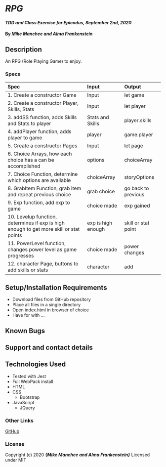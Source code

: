 # _RPG_

#### _TDD and Class Exercise for Epicodus, September 2nd, 2020_

#### By _**Mike Manchee and Alma Frankenstein**_

## Description

An RPG (Role Playing Game) to enjoy. 

<!-- Brain storming for RPG
Choose your own adventure
Time travelers - two waring families. compete to change history to their benefit. 
Inherited time travel ability
User can to build a character with family (bonuses to stats), class (bonuses to stats and skills), stats,  skills, and name.
User can store items in inventory
User gains stat and skill points with exp through completing tasks.
Family - Montagues and Capulets
Classes - Strong Man, Thief, Strategist, Scientist, Survivalist
Skills - Lock pick, forestry, intuition, persuasion, hide, fight, power gain, science
Stats - Strength, Intellect, Charm, Wisdom, Power
class Game {char: {}, Exp: , previous: [] ,pages: []}
class Player {Name: , Family: ,class: ,skills: {}, stats {}}
class Skills {lockPick: , forestry: , intuition: , persuasion: , hide: , fight: , powerGain: , science: }
class Stats {Strength: , Intellect: , Charm: , Wisdom: , Power: }
class Pages {page: ,text: , items: {text: , item: }, next: } // as you grab items they are removed
$("#story").append
<div id="story">
  text Here
  

  text here 2  
  choice
</div>
-->
### Specs
| Spec | Input | Output |
| :-------------     | :------------- | :------------- |
|  1. Create a constructor Game | Input | let game |
|  2. Create a constructor Player, Skills, Stats | Input | let player |
|  3. addSS function, adds Skills and Stats to player | Stats and Skills | player.skills |
|  4. addPlayer function, adds player to game | player | game.player |
|  5. Create a constructor Pages | Input | let page |
|  6. Choice Arrays, how each choice has a can be accomplished | options | choiceArray |
|  7. Choice Function, determine which options are available | choiceArray | storyOptions |
|  8. GrabItem Function, grab item and repeat previous choice | grab choice | go back to previous |
|  9. Exp function, add exp to game | choice made | exp gained |
|  10. Levelup function, determines if exp is high enough to get more skill or stat points | exp is high enough | skill or stat point |
|  11. PowerLevel function, changes power level as game progresses | choice made | power changes |
|  12. character Page, buttons to add skills or stats | character | add |


## Setup/Installation Requirements

* Download files from GitHub repository
* Place all files in a single directory 
* Open index.html in browser of choice
* Have for with ...

## Known Bugs


## Support and contact details


## Technologies Used

* Tested with Jest
* Full WebPack install
* HTML
* CSS
  * Bootstrap
* JavaScript
  * JQuery

### Other Links
[GitHub](https://github.com/mmanchee)

### License

Copyright (c) 2020 **_{Mike Manchee and Alma Frankenstein}_**
Licensed under MIT